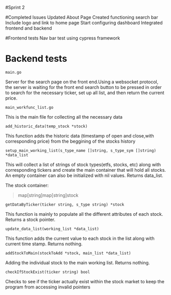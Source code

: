 #Sprint 2

#Completed Issues
    Updated About Page
    Created functioning search bar
    Include logo and link to home page
    Start configuring dashboard
    Integrated frontend and backend


#Frontend tests
    Nav bar test using cypress framework


# Backend tests

    main.go 

   Server for the search page on the front end.Using a
   websocket protocol, the server is waiting for 
   the front end search button to be pressed in order to
   search for the necessary ticker, set up all list, and then 
   return the current price.

    main_workfunc_list.go
    
   This is the main file for collecting all the necessary data
   
    add_historic_data(temp_stock *stock)
This function adds the historic data (timestamp of open and close,with corresponding price)
from the beggining of the stocks history

    setup_main_working_list(s_type_name []string, s_type_sym []string) *data_list 
This will collect a list of strings of stock types(etfs, stocks, etc) along with 
corresponding tickers and create the main container that will 
hold all stocks. An empty container can also be initialized with 
nil values. Returns data_list.

The stock container:
>map[string]map[string]stock



    getDataByTicker(ticker string, s_type string) *stock 

This function is mainly to populate all the different attributes 
of each stock. Returns a stock pointer. 

    update_data_list(working_list *data_list)

This function adds the current value to each stock in the list along with 
current time stamp. Returns nothing.

    addStockToMain(stockToAdd *stock, main_list *data_list)

Adding the individual stock to the main working list. Returns nothing.

    checkIfStockExist(ticker string) bool 

Checks to see if the ticker actually exist within the stock market
to keep the program from accessing invalid pointers

    
    
    
    
   
   
   